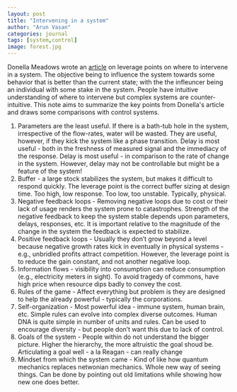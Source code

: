 ```yaml
---
layout: post
title: "Intervening in a system"
author: "Arun Vasan"
categories: journal
tags: [system,control]
image: forest.jpg
---
```



Donella Meadows wrote an [article](https://www.bfi.org/sites/default/files/attachments/pages/PlacesInterveneSystem-Meadows.pdf) on leverage points on where to intervene in a system. The objective being to influence the system towards some behavior that is better than the current state; with the the infleuncer being an individual with some stake in the system. People have intuitive understanding of where to intervene but  complex systems are counter-intuitive. This note aims to summarize the key points from Donella's article and draws some comparisons with control systems. 

1. Parameters are the least useful. If there is a bath-tub hole in the system, irrespective of the flow-rates, water will be wasted. They are useful, however, if they kick the system like a phase transition. Delay is most useful - both in the freshness of measured signal and the immediacy of the response. Delay is most useful - in comparison to the rate of change in the system. However, delay may not be controllable but might be a feature of the system! 
2. Buffer -  a large stock stabilizes the system, but makes it difficult to respond quickly. The leverage point is the correct buffer sizing at design time. Too high, low response. Too low, too unstable. Typically, physical. 
3. Negative feedback loops - Removing negative loops due to cost or their lack of usage renders the system prone to catastrophes. Strength of the negative feedback to keep the system stable depends upon parameters, delays, responses, etc. It is important relative to the magnitude of the change in the system the feedback is expected to stabilize. 
4. Positive feedback loops - Usually they don’t grow beyond a level because negative growth rates kick in eventually in physical systems - e.g., unbridled profits attract competition. However, the leverage point is to reduce the gain constant, and not another negative loop. 
5. Information flows - visibility into consumption can reduce consumption (e.g., electricity meters in sight). To avoid tragedy of commons, have high price when resource dips badly to convey the cost. 
6. Rules of the game - Affect everything but problem is they are designed to help the already powerful - typically the corporations. 
7. Self-organization - Most powerful idea - immune system, human brain, etc. Simple rules can evolve into complex diverse outcomes. Human DNA is quite simple in number of units and rules. Can be used to encourage diversity - but people don’t want this due to lack of control. 
8. Goals of the system - People within do not understand the bigger picture. Higher the hierarchy, the more altruistic the goal shoud be. Articulating a goal well - a la Reagan - can really change 
9. Mindset from which the system came - Kind of like how quantum mechanics replaces netwonian mechanics. Whole new way of seeing things. Can be done by pointing out old limitations while showing how new one does better.
